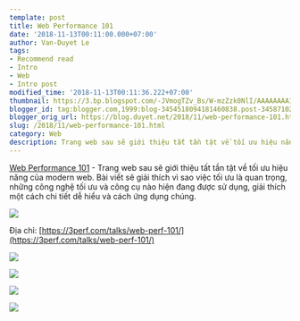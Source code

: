 ```yaml
---
template: post
title: Web Performance 101
date: '2018-11-13T00:11:00.000+07:00'
author: Van-Duyet Le
tags:
- Recommend read
- Intro
- Web
- Intro post
modified_time: '2018-11-13T00:11:36.222+07:00'
thumbnail: https://3.bp.blogspot.com/-JVmogTZv_Bs/W-mzZzk0NlI/AAAAAAAA1JI/axjukAia6WEVCx4_QnOjb7qkQ8TLhYVmACLcBGAs/s1600/Screen%2BShot%2B2018-11-13%2Bat%2B12.07.30%2BAM.png
blogger_id: tag:blogger.com,1999:blog-3454518094181460838.post-3458710289487592152
blogger_orig_url: https://blog.duyet.net/2018/11/web-performance-101.html
slug: /2018/11/web-performance-101.html
category: Web
description: Trang web sau sẽ giới thiệu tất tần tật về tối ưu hiệu năng của modern web. Bài viết sẽ giải thích vì sao việc tối ưu là quan trọng, những công nghệ tối ưu và công cụ nào hiện đang được sử dụng, giải thích một cách chi tiết dễ hiểu và cách ứng dụng chúng.
---
```


[Web Performance 101](https://3perf.com/talks/web-perf-101/) - Trang web sau sẽ giới thiệu tất tần tật về tối ưu hiệu năng của modern web. Bài viết sẽ giải thích vì sao việc tối ưu là quan trọng, những công nghệ tối ưu và công cụ nào hiện đang được sử dụng, giải thích một cách chi tiết dễ hiểu và cách ứng dụng chúng.

[![](https://3.bp.blogspot.com/-JVmogTZv_Bs/W-mzZzk0NlI/AAAAAAAA1JI/axjukAia6WEVCx4_QnOjb7qkQ8TLhYVmACLcBGAs/s1600/Screen%2BShot%2B2018-11-13%2Bat%2B12.07.30%2BAM.png)](https://3perf.com/talks/web-perf-101/)

Địa chỉ: [https://3perf.com/talks/web-perf-101/](https://3perf.com/talks/web-perf-101/)

[![](https://4.bp.blogspot.com/-pkGGT-65atM/W-mzuOo5oKI/AAAAAAAA1JQ/HvXn4Ht89twObqOyaEfql9lzkfC4-KCgwCLcBGAs/s1600/contents-7fac0d8b170b764cd8268f640dfa600a-1373e.png)](https://4.bp.blogspot.com/-pkGGT-65atM/W-mzuOo5oKI/AAAAAAAA1JQ/HvXn4Ht89twObqOyaEfql9lzkfC4-KCgwCLcBGAs/s1600/contents-7fac0d8b170b764cd8268f640dfa600a-1373e.png)

[![](https://4.bp.blogspot.com/-1Fms9OrZn5w/W-mzvI3UjgI/AAAAAAAA1JU/sjJsVuyZpZo0dON9c1-TEoODNTIXCmrQACLcBGAs/s1600/perf-importance-header-6774413ff8ab25a831b284db1f5802af-343e0.png)](https://4.bp.blogspot.com/-1Fms9OrZn5w/W-mzvI3UjgI/AAAAAAAA1JU/sjJsVuyZpZo0dON9c1-TEoODNTIXCmrQACLcBGAs/s1600/perf-importance-header-6774413ff8ab25a831b284db1f5802af-343e0.png)

[![](https://1.bp.blogspot.com/-mLdkb-1DPF0/W-mzwGwyB8I/AAAAAAAA1JY/zNET7yjbXRgXheCBbSlhb4IzeDuI20HxgCLcBGAs/s1600/javascript-header-85106df85486f9f5521a01673da43d51-343e0.png)](https://1.bp.blogspot.com/-mLdkb-1DPF0/W-mzwGwyB8I/AAAAAAAA1JY/zNET7yjbXRgXheCBbSlhb4IzeDuI20HxgCLcBGAs/s1600/javascript-header-85106df85486f9f5521a01673da43d51-343e0.png)

[![](https://1.bp.blogspot.com/-X-STYKEazDo/W-mz2397yeI/AAAAAAAA1Jc/hKZwdW4aCrkWcJFd--RoU8XifjX7RgxSACLcBGAs/s1600/js-async-defer-3-8b801529ac4a0b76e96ca3e05d51b121-1373e.png)](https://1.bp.blogspot.com/-X-STYKEazDo/W-mz2397yeI/AAAAAAAA1Jc/hKZwdW4aCrkWcJFd--RoU8XifjX7RgxSACLcBGAs/s1600/js-async-defer-3-8b801529ac4a0b76e96ca3e05d51b121-1373e.png)
